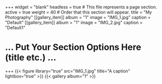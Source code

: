 +++
widget = "blank"
headless = true  # This file represents a page section.
active = true
weight = 40  # Order that this section will appear.
title = "My Photography"
[[gallery_item]]
	album = "1"
	image = "IMG_1.jpg"
	caption = "Default"
[[gallery_item]]
	album = "1"
	image = "IMG_2.jpg"
	caption = "Default1"
# ... Put Your Section Options Here (title etc.) ...

+++
{{< figure library="true" src="IMG_1.jpg" title="A caption" lightbox="true" >}}
{{< gallery album="1" >}}
